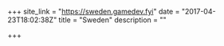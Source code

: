 +++
site_link = "https://sweden.gamedev.fyi"
date = "2017-04-23T18:02:38Z"
title = "Sweden"
description = ""

+++

